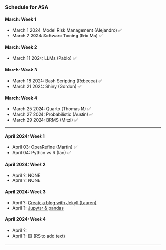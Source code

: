 ### Schedule for ASA

#### March: Week 1
- March 1 2024: Model Risk Management (Alejandro) ✅
- March 7 2024: Software Testing (Eric Ma) ✅

#### March: Week 2
- March 11 2024: LLMs (Pablo) ✅

#### March: Week 3
- March 18 2024: Bash Scripting (Rebecca) ✅
- March 21 2024: Shiny (Gordon) ✅

#### March: Week 4
- March 25 2024: Quarto (Thomas M) ✅
- March 27 2024: Probabilistic (Austin) ✅
- March 29 2024: BRMS (Mitzi) ✅

---
  
#### April 2024: Week 1
- April 03: OpenRefine (Martin) ✅
- April 04: Python vs R (Ian) ✅

#### April 2024: Week 2
- April ?:   NONE
- April ?:   NONE
  
#### April 2024: Week 3
- April ?: [Create a blog with Jekyll (Lauren)](https://github.com/data-umbrella/resources/blob/main/social-media/49_blog.md)
- April ?: [Jupyter & pandas](https://github.com/data-umbrella/resources/blob/main/social-media/29_jupyter_pandas.md)

#### April 2024: Week 4
- April ?:
- April ?: 🟨 (RS to add text)

---
